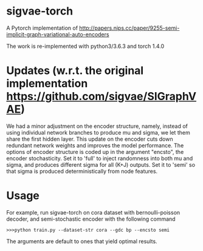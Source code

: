 # sigvae-torch
A Pytorch implementation of http://papers.nips.cc/paper/9255-semi-implicit-graph-variational-auto-encoders

The work is re-implemented with python3/3.6.3 and torch 1.4.0

# Updates (w.r.t. the original implementation https://github.com/sigvae/SIGraphVAE)
We had a minor adjustment on the encoder structure, namely, instead of using individual network branches to produce mu and sigma, we let them share the first hidden layer. This update on the encoder cuts down redundant network weights and improves the model performance. The options of encoder structure is coded up in the argument "encsto", the encoder stochasticity. Set it to 'full' to inject randomness into both mu and sigma, and produces different sigma for all (K+J) outputs. Set it to 'semi' so that sigma is produced deterministically from node features.  

# Usage
For example, run sigvae-torch on cora dataset with bernoulli-poisson decoder, and semi-stochastic encoder with the following command
```
>>>python train.py --dataset-str cora --gdc bp --encsto semi
```
The arguments are default to ones that yield optimal results.


